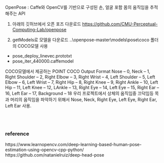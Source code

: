 OpenPose : Caffe와 OpenCV를 기반으로 구성된 손, 얼굴 포함 몸의 움직임을 추적해주는 API

1. 아래의 깃허브에서 오픈 포즈 다운로드
https://github.com/CMU-Perceptual-Computing-Lab/openpose

2. getModels로 모델을 다운로드
..\openpose-master\models\pose\coco 폴더의 COCO모델 사용
- pose_deploy_linevec.prototxt
- pose_iter_440000.caffemodel

<p>COCO모델에서 제공하는 POINT
COCO Output Format Nose – 0, Neck – 1, Right Shoulder – 2, Right Elbow – 3, Right Wrist – 4, Left Shoulder – 5, Left Elbow – 6, Left Wrist – 7, Right Hip – 8, Right Knee – 9, Right Ankle – 10, Left Hip – 11, Left Knee – 12, LAnkle – 13, Right Eye – 14, Left Eye – 15, Right Ear – 16, Left Ear – 17, Background – 18
우리 프로젝트에서 상체의 움직임중 끄덕임등 목과 머리의 움직임을 파악하기 위해서 Nose, Neck, Right Eye, Left Eye, Right Ear, Left Ear 사용.</p>
<br><br>

<h3>reference</h3>
https://www.learnopencv.com/deep-learning-based-human-pose-estimation-using-opencv-cpp-python/ <br>
https://github.com/natanielruiz/deep-head-pose



